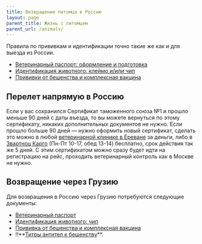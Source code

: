 ```yaml
---
title: Возвращение питомца в Россию
layout: page
parent_title: Жизнь с питомцем
parent_url: /animals/
---
```


Правила по прививкам и идентификации точно такие же как и для выезда из России.

- [Ветеринарный паспорт: оформление и подготовка](documents.md#vetpassport)
- [Идентификация животного: клеймо и/или чип](documents.md#chip)
- [Прививки от бешенства и комплексная вакцина](documents.md#vaccines)

## Перелет напрямую в Россию

Если у вас сохранился Сертификат таможенного союза №1 и прошло меньше 90 дней с даты въезда, то вы можете вернуться
по этому сертификату, никаких дополнительных документов не нужно. Если прошло больше 90 дней — нужно оформить новый
сертификат, сделать это можно в любой [ветеринарной клинике в Ереване](vetclinics.md) за деньги, либо в
[Звартноц Карго](https://yandex.ru/maps/org/zvartnots_cargo_terminal/158938732784/) (Пн-Пт 10-17, обед 13-14) бесплатно, срок действия так же 5 дней.
С этим сертификатом можно сразу будет идти на регистрацию на рейс, проходить ветеринарный контроль как в Москве не нужно.

## Возвращение через Грузию

Для возвращения в Россию через Грузию потребуются следующие документы:

- [Ветеринарный паспорт](documents.md#vetpassport)
- [Идентификация животного: чип](documents.md#chip)
- [Прививка от бешенства и комплексная вакцина](documents.md#vaccines)
- ‼️**[Титры антител к бешенству](georgia-titers.md)**.
